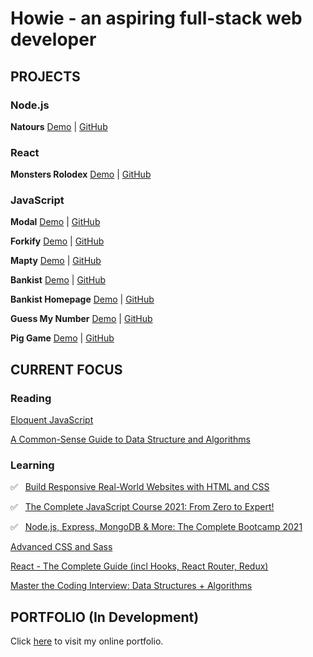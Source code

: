 # Howie - an aspiring full-stack web developer

## PROJECTS

### Node.js

**Natours** [Demo](https://natours-howie.herokuapp.com/) | [GitHub](https://github.com/HowieWork/natours)

### React

**Monsters Rolodex** [Demo](https://howiework.github.io/monsters-rolodex/) | [GitHub](https://github.com/HowieWork/monsters-rolodex)

### JavaScript

**Modal** [Demo](https://howiework.github.io/modal/) | [GitHub](https://github.com/HowieWork/modal)

**Forkify** [Demo](https://forkify-howie.netlify.app/) | [GitHub](https://github.com/HowieWork/forkify)

**Mapty** [Demo](https://howiework.github.io/mapty/) | [GitHub](https://github.com/HowieWork/mapty)

**Bankist** [Demo](https://howiework.github.io/bankist/) | [GitHub](https://github.com/HowieWork/bankist)

**Bankist Homepage** [Demo](https://howiework.github.io/bankist-homepage/) | [GitHub](https://github.com/HowieWork/bankist-homepage)

**Guess My Number** [Demo](https://howiework.github.io/guess-my-number/) | [GitHub](https://github.com/HowieWork/guess-my-number)

**Pig Game** [Demo](https://howiework.github.io/pig-game/) | [GitHub](https://github.com/HowieWork/pig-game)

## CURRENT FOCUS

### Reading

[Eloquent JavaScript](https://github.com/HowieWork/learn-eloquent-js)

[A Common-Sense Guide to Data Structure and Algorithms](https://github.com/HowieWork/a-common-sense-guide-to-data-structure-and-algorithms)

### Learning

:white_check_mark: &nbsp; [Build Responsive Real-World Websites with HTML and CSS](https://github.com/HowieWork/html-css-with-jonas)

:white_check_mark: &nbsp; [The Complete JavaScript Course 2021: From Zero to Expert!](https://github.com/HowieWork/complete-javascript-with-jonas)

:white_check_mark: &nbsp; [Node.js, Express, MongoDB & More: The Complete Bootcamp 2021](https://www.udemy.com/share/101Wv63@QSBCxqPMxSCLneQzW69-mFlKnI_ZDdDw8GgLiUOqm5A2eR2vrTGFMnKZVgoahHo_hQ==/)

[Advanced CSS and Sass](https://github.com/HowieWork/advanced-css-and-sass-with-jonas)

[React - The Complete Guide (incl Hooks, React Router, Redux)](https://www.udemy.com/share/101Wby3@nykl8OkOA1uKoB8KTA1dHa9wDJVEBfl48E1CG_A_ztHZt2M5bYOe9adGsFMcalX_6g==/)

[Master the Coding Interview: Data Structures + Algorithms](https://github.com/HowieWork/master-the-coding-interview-ZTM)

## PORTFOLIO (In Development)

Click [here](https://howiework.com/) to visit my online portfolio.
